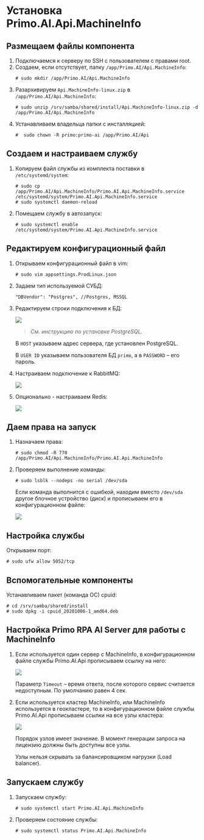 # Установка Primo.AI.Api.MachineInfo 

## Размещаем файлы компонента
1. Подключаемся к серверу по SSH с пользователем с правами root. 
1. Создаем, если отсутствует, папку `/app/Primo.AI/Api.MachineInfo`:
   ```
   # sudo mkdir /app/Primo.AI/Api.MachineInfo
   ```
1. Разархивируем `Api.MachineInfo-linux.zip` в `/app/Primo.AI/Api.MachineInfo`:
   ``` 
   # sudo unzip /srv/samba/shared/install/Api.MachineInfo-linux.zip -d /app/Primo.AI/Api.MachineInfo
   ```
1. Устанавливаем владельца папки с инсталляцией:
   ```
   #  sudo chown -R primo:primo-ai /app/Primo.AI/Api
   ```

## Создаем и настраиваем службу
	 
1. Копируем файл службы из комплекта поставки в `/etc/systemd/system`:
   ```
   # sudo cp /app/Primo.AI/Api.MachineInfo/Primo.AI.Api.MachineInfo.service /etc/systemd/system/Primo.AI.Api.MachineInfo.service
   # sudo systemctl daemon-reload
   ```
1. Помещаем службу в автозапуск:
   ```
   # sudo systemctl enable /etc/systemd/system/Primo.AI.Api.MachineInfo.service
   ```
	
## Редактируем конфигурационный файл
1. Открываем конфигурационный файл в vim:
   ```
   # sudo vim appsettings.ProdLinux.json
   ```
1. Задаем тип используемой СУБД:
   ```
   "DBVendor": "Postgres", //Postgres, MSSQL
   ```
 1. Редактируем строки подключения к БД:

    ![](<../../../.gitbook/assets1/primo-ai/install/MachineInfo/MachineInfo-1.png>)
    
    > *Cм. инструкцию по установке PostgreSQL.*

    В `HOST` указываем адрес сервера, где установлен PostgreSQL.	
   
    В `USER ID` указываем пользователя БД `primo`, а в `PASSWORD` – его пароль.

1. Настраиваем подключение к RabbitMQ:
 
   ![](<../../../.gitbook/assets1/primo-ai/install/MachineInfo/MachineInfo-2.png>)

1. Опционально - настраиваем Redis:
 
   ![](<../../../.gitbook/assets1/primo-ai/install/MachineInfo/MachineInfo-3.png>)


## Даем права на запуск

1. Назначаем права:
   ```
   # sudo chmod -R 770 /app/Primo.AI/Api.MachineInfo/Primo.AI.Api.MachineInfo
   ```
1. Проверяем выполнение команды:
   ```
   # sudo lsblk --nodeps -no serial /dev/sda
   ```

   Если команда выполнится с ошибкой, находим вместо `/dev/sda` другое блочное устройство (диск) и прописываем его в конфигурационном файле:
 
   ![](<../../../.gitbook/assets1/primo-ai/install/MachineInfo/MachineInfo-devices.png>)


## Настройка службы
Открываем порт:
```
# sudo ufw allow 5052/tcp
```

## Вспомогательные компоненты
Устанавливаем пакет (команда ОС) cpuid:
```
# cd /srv/samba/shared/install
# sudo dpkg -i cpuid_20201006-1_amd64.deb
```

## Настройка Primo RPA AI Server для работы с MachineInfo

1. Если используется один сервер с MachineInfo, в конфигурационном файле службы Primo.AI.Api прописываем ссылку на него:

   ![](<../../../.gitbook/assets1/primo-ai/install/MachineInfo/MachineInfo-4.png>)
 
   Параметр `Timeout` – время ответа, после которого сервис считается недоступным. По умолчанию равен 4 сек.

2. Если используется кластер MachineInfo, или MachineInfo используется в геокластере, то в конфигурационном файле службы Primo.AI.Api прописываем ссылки на все узлы кластера:

   ![](<../../../.gitbook/assets1/primo-ai/install/MachineInfo/MachineInfo-5.png>)

   Порядок узлов имеет значение. В момент генерации запроса на лицензию должны быть доступны все узлы. 

   Узлы нельзя скрывать за балансировщиком нагрузки (Load balancer).


## Запускаем службу

1. Запускаем службу:
   ```
   # sudo systemctl start Primo.AI.Api.MachineInfo
   ```
1. Проверяем состояние службы:
   ```
   # sudo systemctl status Primo.AI.Api.MachineInfo
   ```
